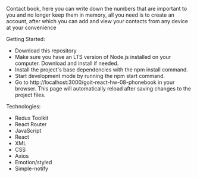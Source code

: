 Contact book, here you can write down the numbers that are important to you and no longer keep them in memory, all you need is to create an account, after which you can add and view your contacts from any device at your convenience


Getting Started:
- Download this repository
- Make sure you have an LTS version of Node.js installed on your computer. Download and install if needed.
- Install the project's base dependencies with the npm install command.
- Start development mode by running the npm start command.
- Go to http://localhost:3000/goit-react-hw-08-phonebook in your browser. This page will automatically reload after saving changes to the project files.

Technologies:
- Redux Toolkit
- React Router
- JavaScript
- React
- XML
- CSS
- Axios
- Emotion/styled
- Simple-notify
